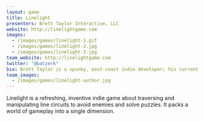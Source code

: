 ```yaml
---
layout: game
title: Linelight
presenters: Brett Taylor Interactive, LLC
website: http://linelightgame.com
images:
  - /images/games/linelight-1.gif
  - /images/games/linelight-2.jpg
  - /images/games/linelight-3.jpg
team_website: http://linelightgame.com
twitter: "@batzerk"
bio: Brett Taylor is a spunky, east-coast indie developer; his current project Linelight is planned to release Spring 2016. After Linelight, Brett's vision is to recruit the minds of other developers and/or forward-thinkers to pioneer an entertaining interactive experience aimed at bettering the lives of its players.
team_images:
  - /images/games/linelight-author.jpg
---
```

Linelight is a refreshing, inventive indie game about traversing and manipulating line circuits to avoid enemies and solve puzzles. It packs a world of gameplay into a single dimension.
